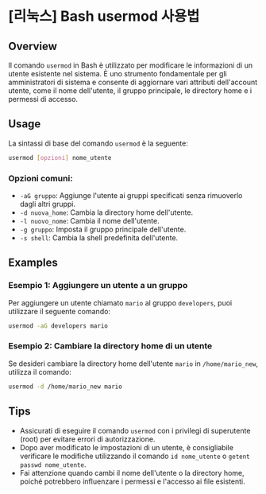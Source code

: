 # [리눅스] Bash usermod 사용법

## Overview
Il comando `usermod` in Bash è utilizzato per modificare le informazioni di un utente esistente nel sistema. È uno strumento fondamentale per gli amministratori di sistema e consente di aggiornare vari attributi dell'account utente, come il nome dell'utente, il gruppo principale, le directory home e i permessi di accesso.

## Usage
La sintassi di base del comando `usermod` è la seguente:

```bash
usermod [opzioni] nome_utente
```

### Opzioni comuni:
- `-aG gruppo`: Aggiunge l'utente ai gruppi specificati senza rimuoverlo dagli altri gruppi.
- `-d nuova_home`: Cambia la directory home dell'utente.
- `-l nuovo_nome`: Cambia il nome dell'utente.
- `-g gruppo`: Imposta il gruppo principale dell'utente.
- `-s shell`: Cambia la shell predefinita dell'utente.

## Examples
### Esempio 1: Aggiungere un utente a un gruppo
Per aggiungere un utente chiamato `mario` al gruppo `developers`, puoi utilizzare il seguente comando:

```bash
usermod -aG developers mario
```

### Esempio 2: Cambiare la directory home di un utente
Se desideri cambiare la directory home dell'utente `mario` in `/home/mario_new`, utilizza il comando:

```bash
usermod -d /home/mario_new mario
```

## Tips
- Assicurati di eseguire il comando `usermod` con i privilegi di superutente (root) per evitare errori di autorizzazione.
- Dopo aver modificato le impostazioni di un utente, è consigliabile verificare le modifiche utilizzando il comando `id nome_utente` o `getent passwd nome_utente`.
- Fai attenzione quando cambi il nome dell'utente o la directory home, poiché potrebbero influenzare i permessi e l'accesso ai file esistenti.